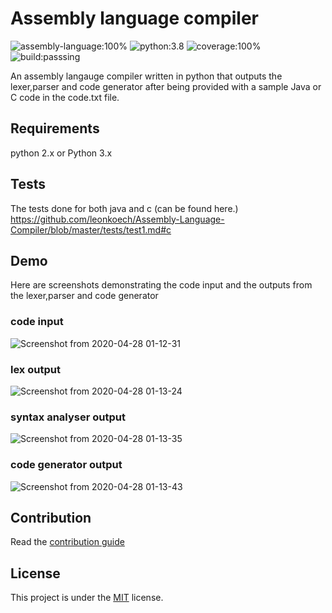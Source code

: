 # Assembly language compiler

![assembly-language:100%](https://img.shields.io/badge/assembly%20language-100%25-red)
![python:3.8](https://img.shields.io/badge/python-3.8-blue)
![coverage:100%](https://img.shields.io/badge/coverage-100%25-green)
![build:passsing](https://img.shields.io/badge/build-passing-brightgreen)

An assembly langauge compiler written in python that outputs the lexer,parser and code generator after being provided with a sample Java or C code in the code.txt file.

## Requirements

python 2.x or Python 3.x

## Tests 

The tests done for both java and c (can be found here.) https://github.com/leonkoech/Assembly-Language-Compiler/blob/master/tests/test1.md#c
 
 ## Demo
 
 Here are screenshots demonstrating the code input and the outputs from the lexer,parser and code generator
 
 ### code input
 
 ![Screenshot from 2020-04-28 01-12-31](https://user-images.githubusercontent.com/39020723/80426102-b72c9380-88ed-11ea-835d-a3b0136299d2.png)
 
 ### lex output
 
![Screenshot from 2020-04-28 01-13-24](https://user-images.githubusercontent.com/39020723/80426110-bac01a80-88ed-11ea-8242-11d821f805cb.png)

### syntax analyser output

![Screenshot from 2020-04-28 01-13-35](https://user-images.githubusercontent.com/39020723/80426114-be53a180-88ed-11ea-821a-cc14dfeeb502.png)

### code generator output

![Screenshot from 2020-04-28 01-13-43](https://user-images.githubusercontent.com/39020723/80426122-c27fbf00-88ed-11ea-8514-733daa887a81.png)

 
 ## Contribution
 
 Read the [contribution guide](https://github.com/leonkoech/Assembly-Language-Compiler/master/blob/contribution.md)
 
 ## License
 
 This project is under the [MIT](https://github.com/leonkoech/Assembly-Language-Compiler/blob/master/LICENSE) license.

